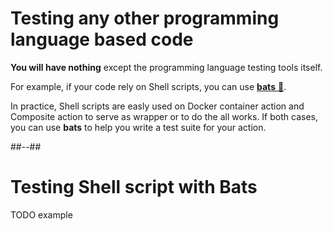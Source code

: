 <!-- .slide: -->

# Testing any other programming language based code

**You will have nothing** except the programming language testing tools itself.

For example, if your code rely on Shell scripts, you can use [**bats** 🔗](https://github.com/bats-core/bats-core).

In practice, Shell scripts are easly used on Docker container action and Composite action to serve as wrapper or to do the all works.
If both cases, you can use **bats** to help you write a test suite for your action.

##--##

# Testing Shell script with Bats

TODO example
